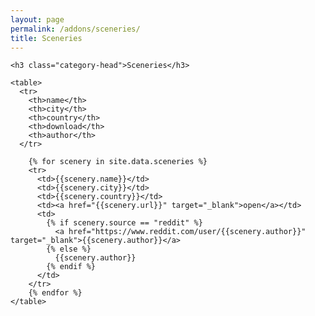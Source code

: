 ```yaml
---
layout: page
permalink: /addons/sceneries/
title: Sceneries
---
```



<div id="archives">
  <div class="archive-group">

    <h3 class="category-head">Sceneries</h3>

    <table>
      <tr>
        <th>name</th>
        <th>city</th>
        <th>country</th>
        <th>download</th>
        <th>author</th>
      </tr>
 
        {% for scenery in site.data.sceneries %}
        <tr>
          <td>{{scenery.name}}</td>
          <td>{{scenery.city}}</td>
          <td>{{scenery.country}}</td>          
          <td><a href="{{scenery.url}}" target="_blank">open</a></td>
          <td>
            {% if scenery.source == "reddit" %}
              <a href="https://www.reddit.com/user/{{scenery.author}}" target="_blank">{{scenery.author}}</a>
            {% else %}
              {{scenery.author}}
            {% endif %}
          </td>          
        </tr>
        {% endfor %}  
    </table> 
  </div>
</div>